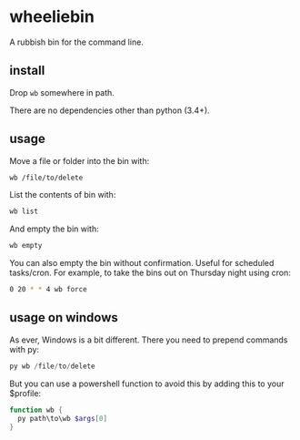 # wheeliebin

A rubbish bin for the command line.

## install

Drop `wb` somewhere in path.

There are no dependencies other than python (3.4+).

## usage

Move a file or folder into the bin with:

```bash
wb /file/to/delete
```

List the contents of bin with:

```bash
wb list
```

And empty the bin with:

```bash
wb empty
```

You can also empty the bin without confirmation. Useful for scheduled
tasks/cron. For example, to take the bins out on Thursday night using
cron:

```bash
0 20 * * 4 wb force
```

## usage on windows

As ever, Windows is a bit different. There you need to prepend commands
with py:

```powershell
py wb /file/to/delete
```

But you can use a powershell function to avoid this by adding this to your
$profile:

```powershell
function wb {
  py path\to\wb $args[0]
}
```
